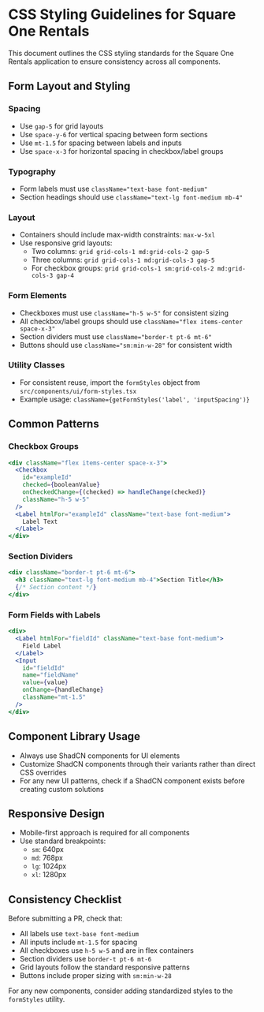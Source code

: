 # CSS Styling Guidelines for Square One Rentals

This document outlines the CSS styling standards for the Square One Rentals application to ensure consistency across all components.

## Form Layout and Styling

### Spacing

- Use `gap-5` for grid layouts
- Use `space-y-6` for vertical spacing between form sections
- Use `mt-1.5` for spacing between labels and inputs
- Use `space-x-3` for horizontal spacing in checkbox/label groups

### Typography

- Form labels must use `className="text-base font-medium"`
- Section headings should use `className="text-lg font-medium mb-4"`

### Layout

- Containers should include max-width constraints: `max-w-5xl`
- Use responsive grid layouts:
  - Two columns: `grid grid-cols-1 md:grid-cols-2 gap-5`
  - Three columns: `grid grid-cols-1 md:grid-cols-3 gap-5`
  - For checkbox groups: `grid grid-cols-1 sm:grid-cols-2 md:grid-cols-3 gap-4`

### Form Elements

- Checkboxes must use `className="h-5 w-5"` for consistent sizing
- All checkbox/label groups should use `className="flex items-center space-x-3"`
- Section dividers must use `className="border-t pt-6 mt-6"`
- Buttons should use `className="sm:min-w-28"` for consistent width

### Utility Classes

- For consistent reuse, import the `formStyles` object from `src/components/ui/form-styles.tsx`
- Example usage: `className={getFormStyles('label', 'inputSpacing')}`

## Common Patterns

### Checkbox Groups

```jsx
<div className="flex items-center space-x-3">
  <Checkbox
    id="exampleId"
    checked={booleanValue}
    onCheckedChange={(checked) => handleChange(checked)}
    className="h-5 w-5"
  />
  <Label htmlFor="exampleId" className="text-base font-medium">
    Label Text
  </Label>
</div>
```

### Section Dividers

```jsx
<div className="border-t pt-6 mt-6">
  <h3 className="text-lg font-medium mb-4">Section Title</h3>
  {/* Section content */}
</div>
```

### Form Fields with Labels

```jsx
<div>
  <Label htmlFor="fieldId" className="text-base font-medium">
    Field Label
  </Label>
  <Input
    id="fieldId"
    name="fieldName"
    value={value}
    onChange={handleChange}
    className="mt-1.5"
  />
</div>
```

## Component Library Usage

- Always use ShadCN components for UI elements
- Customize ShadCN components through their variants rather than direct CSS overrides
- For any new UI patterns, check if a ShadCN component exists before creating custom solutions

## Responsive Design

- Mobile-first approach is required for all components
- Use standard breakpoints:
  - `sm`: 640px
  - `md`: 768px
  - `lg`: 1024px
  - `xl`: 1280px

## Consistency Checklist

Before submitting a PR, check that:

- All labels use `text-base font-medium`
- All inputs include `mt-1.5` for spacing
- All checkboxes use `h-5 w-5` and are in flex containers
- Section dividers use `border-t pt-6 mt-6`
- Grid layouts follow the standard responsive patterns
- Buttons include proper sizing with `sm:min-w-28`

For any new components, consider adding standardized styles to the `formStyles` utility.
